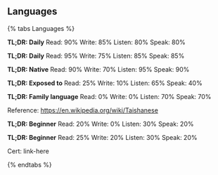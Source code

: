 
## Languages
{% tabs Languages %}

<!-- tab English -->
**TL;DR: Daily**
Read: 90%
Write: 85%
Listen: 80%
Speak: 80%
<!-- endtab -->

<!-- tab Malay -->
**TL;DR: Daily**
Read: 95%
Write: 75%
Listen: 85%
Speak: 85%
<!-- endtab -->

<!-- tab Chinese -->
**TL;DR: Native**
Read: 90%
Write: 70%
Listen: 95%
Speak: 90%
<!-- endtab -->

<!-- tab Cantonese -->
**TL;DR: Exposed to**
Read: 25%
Write: 10%
Listen: 65%
Speak: 40%
<!-- endtab -->

<!-- tab Taishanese -->
**TL;DR: Family language**
Read: 0%
Write: 0%
Listen: 70%
Speak: 70%

Reference: https://en.wikipedia.org/wiki/Taishanese
<!-- endtab -->

<!-- tab Hokkien -->
**TL;DR: Beginner**
Read: 20%
Write: 0%
Listen: 30%
Speak: 20%
<!-- endtab -->

<!-- tab Japanese -->
**TL;DR: Beginner**
Read: 25%
Write: 20%
Listen: 30%
Speak: 20%

Cert: link-here
<!-- endtab -->

{% endtabs %}
